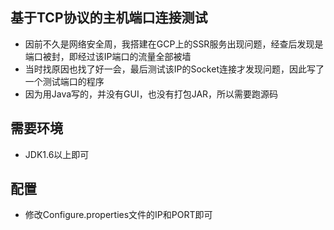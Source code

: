 ## 基于TCP协议的主机端口连接测试  
* 因前不久是网络安全周，我搭建在GCP上的SSR服务出现问题，经查后发现是端口被封，即经过该IP端口的流量全部被墙  
* 当时找原因也找了好一会，最后测试该IP的Socket连接才发现问题，因此写了一个测试端口的程序  
* 因为用Java写的，并没有GUI，也没有打包JAR，所以需要跑源码  
## 需要环境  
* JDK1.6以上即可
## 配置  
* 修改Configure.properties文件的IP和PORT即可  

